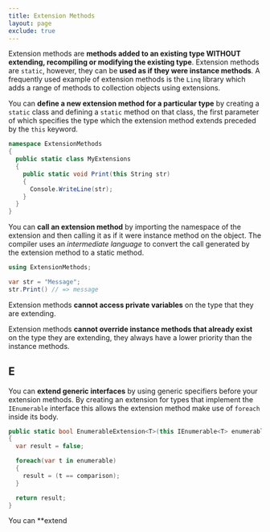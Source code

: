 ```yaml
---
title: Extension Methods
layout: page
exclude: true
---
```


Extension methods are **methods added to an existing type WITHOUT extending, recompiling or modifying the existing type**. Extension methods are `static`, however, they can be **used as if they were instance methods**. A frequently used example of extension methods is the `Linq` library which adds a range of methods to collection objects using extensions.

You can **define a new extension method for a particular type** by creating a `static` class and defining a `static` method on that class, the first parameter of which specifies the type which the extension method extends preceded by the `this` keyword.
```csharp
namespace ExtensionMethods
{
  public static class MyExtensions
  {
    public static void Print(this String str)
    {
      Console.WriteLine(str);
    }
  }
}
```

You can **call an extension method** by importing the namespace of the extension and then calling it as if it were instance method on the object. The compiler uses an *intermediate language* to convert the call generated by the extension method to a static method.
```csharp
using ExtensionMethods;

var str = "Message";
str.Print() // => message
```

Extension methods **cannot access private variables** on the type that they are extending.

Extension methods **cannot override instance methods that already exist** on the type they are extending, they always have a lower priority than the instance methods.

## E

You can **extend generic interfaces** by using generic specifiers before your extension methods. By creating an extension for types that implement the `IEnumerable` interface this allows the extension method make use of `foreach` inside its body.
```csharp
public static bool EnumerableExtension<T>(this IEnumerable<T> enumerable, T comparison)
{
  var result = false;

  foreach(var t in enumerable)
  {
    result = (t == comparison);
  }

  return result;
}
```

You can **extend
<!--stackedit_data:
eyJoaXN0b3J5IjpbLTY3MTYxNjY0NSwtMTY0ODM1MDE3LC0xOD
YwMjc5Mjk4LDE2MTE4NTIzMzQsODQ1ODA5MDZdfQ==
-->